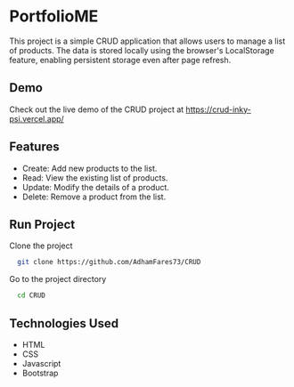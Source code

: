
# PortfolioME

This project is a simple CRUD application that allows users to manage a list of products. The data is stored locally using the browser's LocalStorage feature, enabling persistent storage even after page refresh.


## Demo
Check out the live demo of the CRUD project at
https://crud-inky-psi.vercel.app/

## Features

- Create: Add new products to the list.
- Read: View the existing list of products.
- Update: Modify the details of a product.
- Delete: Remove a product from the list.
## Run Project

Clone the project

```bash
  git clone https://github.com/AdhamFares73/CRUD
```

Go to the project directory

```bash
  cd CRUD
```


## Technologies Used

- HTML
- CSS
- Javascript
- Bootstrap

